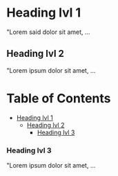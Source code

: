 <a class="mk-toclify" id="heading-lvl-1"></a>
# Heading lvl 1

"Lorem said dolor sit amet, ...

<a class="mk-toclify" id="heading-lvl-2"></a>
## Heading lvl 2

"Lorem ipsum dolor sit amet, ...

<a class="mk-toclify" id="table-of-contents"></a>

# Table of Contents
- [Heading lvl 1](#heading-lvl-1)
    - [Heading lvl 2](#heading-lvl-2)
        - [Heading lvl 3](#heading-lvl-3)



<a class="mk-toclify" id="heading-lvl-3"></a>
### Heading lvl 3
"Lorem ipsum dolor sit amet, ...